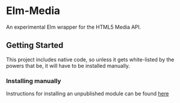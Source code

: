 # Elm-Media

An experimental Elm wrapper for the HTML5 Media API.

## Getting Started

This project includes native code, so unless it gets white-listed by the powers that be, it will have to be installed manually.

### Installing manually

Instructions for installing an unpublished module can be found [here](http://faq.elm-community.org/#how-do-i-install-an-elm-package-that-has-not-been-published-to-packageselm-langorg-for-use-in-my-project)